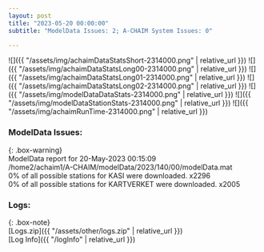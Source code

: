 ```yaml
---
layout: post
title: "2023-05-20 00:00:00"
subtitle: "ModelData Issues: 2; A-CHAIM System Issues: 0"

---
```


![]({{ "/assets/img/achaimDataStatsShort-2314000.png" | relative_url }})
![]({{ "/assets/img/achaimDataStatsLong00-2314000.png" | relative_url }})
![]({{ "/assets/img/achaimDataStatsLong01-2314000.png" | relative_url }})
![]({{ "/assets/img/achaimDataStatsLong02-2314000.png" | relative_url }})
![]({{ "/assets/img/modelDataDataStats-2314000.png" | relative_url }})
![]({{ "/assets/img/modelDataStationStats-2314000.png" | relative_url }})
![]({{ "/assets/img/achaimRunTime-2314000.png" | relative_url }})


### ModelData Issues:  
  
{: .box-warning}  
 ModelData report for 20-May-2023 00:15:09   
 /home2/achaim1/A-CHAIM/modelData/2023/140/00/modelData.mat   
 0% of all possible stations for KASI were downloaded. x2296   
 0% of all possible stations for KARTVERKET were downloaded. x2005   
  


### Logs:  
  
{: .box-note}  
[Logs.zip]({{ "/assets/other/logs.zip" | relative_url }})  
[Log Info]({{ "/logInfo" | relative_url }})  

